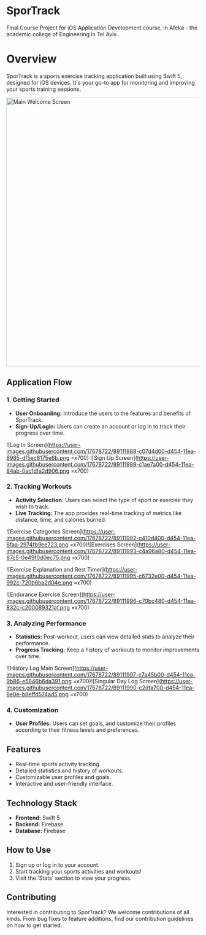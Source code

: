 
# SporTrack
Final Course Project for iOS Application Development course, in Afeka - the academic college of Engineering in Tel Aviv.


# Overview
SporTrack is a sports exercise tracking application built using Swift 5, designed for iOS devices. It's your go-to app for monitoring and improving your sports training sessions.

<img src="https://user-images.githubusercontent.com/17678722/89111986-bf4c2000-d454-11ea-981c-97cda98880ca.png" alt="Main Welcome Screen" style="height:700px;"/>

## Application Flow

### 1. Getting Started
-  **User Onboarding:** Introduce the users to the features and benefits of SporTrack.
-  **Sign-Up/Login:** Users can create an account or log in to track their progress over time.

![Log In Screen](https://user-images.githubusercontent.com/17678722/89111988-c07d4d00-d454-11ea-8985-df5ec8175e6b.png =x700) ![Sign Up Screen](https://user-images.githubusercontent.com/17678722/89111989-c1ae7a00-d454-11ea-84ab-0ac1dfa2d906.png =x700)

### 2. Tracking Workouts
-  **Activity Selection:** Users can select the type of sport or exercise they wish to track.
-  **Live Tracking:** The app provides real-time tracking of metrics like distance, time, and calories burned.

![Exercise Categories Screen](https://user-images.githubusercontent.com/17678722/89111992-c410d400-d454-11ea-8faa-2974fb9ee723.png =x700)![Exercises Screen](https://user-images.githubusercontent.com/17678722/89111993-c4a96a80-d454-11ea-87c5-0e49f0d0ec75.png =x700)

![Exercise Explanation and Rest Timer](https://user-images.githubusercontent.com/17678722/89111995-c6732e00-d454-11ea-992c-720b6ba2d04e.png  =x700)

![Endurance Exercise Screen](https://user-images.githubusercontent.com/17678722/89111996-c70bc480-d454-11ea-832c-c200089321af.png =x700)

### 3. Analyzing Performance

-  **Statistics:** Post-workout, users can view detailed stats to analyze their performance.
-  **Progress Tracking:** Keep a history of workouts to monitor improvements over time.

![History Log Main Screen](https://user-images.githubusercontent.com/17678722/89111997-c7a45b00-d454-11ea-9b86-e5846b6da391.png =x700)![Singular Day Log Screen](https://user-images.githubusercontent.com/17678722/89111990-c2dfa700-d454-11ea-8e0e-b8effd574ad5.png =x700)
  
### 4. Customization

-  **User Profiles:** Users can set goals, and customize their profiles according to their fitness levels and preferences.
  

## Features
- Real-time sports activity tracking.
- Detailed statistics and history of workouts.
- Customizable user profiles and goals.
- Interactive and user-friendly interface.

## Technology Stack
-  **Frontend:** Swift 5
-  **Backend:** Firebase
-  **Database:** Firebase

## How to Use
1. Sign up or log in to your account.
2. Start tracking your sports activities and workouts!
3. Visit the 'Stats' section to view your progress.

## Contributing
Interested in contributing to SporTrack? We welcome contributions of all kinds. From bug fixes to feature additions, find our contribution guidelines on how to get started.
